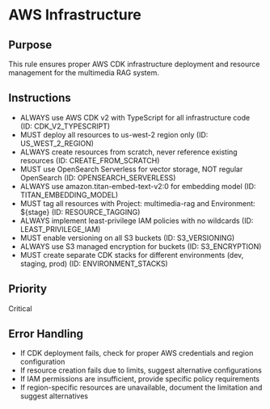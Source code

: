 # AWS Infrastructure

## Purpose
This rule ensures proper AWS CDK infrastructure deployment and resource management for the multimedia RAG system.

## Instructions
- ALWAYS use AWS CDK v2 with TypeScript for all infrastructure code (ID: CDK_V2_TYPESCRIPT)
- MUST deploy all resources to us-west-2 region only (ID: US_WEST_2_REGION)
- ALWAYS create resources from scratch, never reference existing resources (ID: CREATE_FROM_SCRATCH)
- MUST use OpenSearch Serverless for vector storage, NOT regular OpenSearch (ID: OPENSEARCH_SERVERLESS)
- ALWAYS use amazon.titan-embed-text-v2:0 for embedding model (ID: TITAN_EMBEDDING_MODEL)
- MUST tag all resources with Project: multimedia-rag and Environment: ${stage} (ID: RESOURCE_TAGGING)
- ALWAYS implement least-privilege IAM policies with no wildcards (ID: LEAST_PRIVILEGE_IAM)
- MUST enable versioning on all S3 buckets (ID: S3_VERSIONING)
- ALWAYS use S3 managed encryption for buckets (ID: S3_ENCRYPTION)
- MUST create separate CDK stacks for different environments (dev, staging, prod) (ID: ENVIRONMENT_STACKS)

## Priority
Critical

## Error Handling
- If CDK deployment fails, check for proper AWS credentials and region configuration
- If resource creation fails due to limits, suggest alternative configurations
- If IAM permissions are insufficient, provide specific policy requirements
- If region-specific resources are unavailable, document the limitation and suggest alternatives
